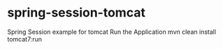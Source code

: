 # spring-session-tomcat
Spring Session example for tomcat 
Run the Application
mvn clean install tomcat7:run

